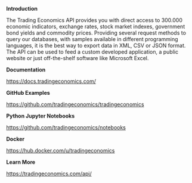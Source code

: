 
**Introduction**

The Trading Economics API provides you with direct access to 300.000 economic indicators, exchange rates, stock market indexes, government bond yields and commodity prices. Providing several request methods to query our databases, with samples available in different programming languages, it is the best way to export data in XML, CSV or JSON format. The API can be used to feed a custom developed application, a public website or just off-the-shelf software like Microsoft Excel.



**Documentation**

https://docs.tradingeconomics.com/

**GitHub Examples**

https://github.com/tradingeconomics/tradingeconomics


**Python Jupyter Notebooks**

https://github.com/tradingeconomics/notebooks


**Docker**

https://hub.docker.com/u/tradingeconomics


**Learn More**

https://tradingeconomics.com/api/






